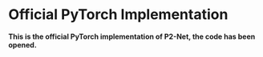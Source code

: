 # Official PyTorch Implementation

**This is the official PyTorch implementation of P2-Net, the code has been opened.**
